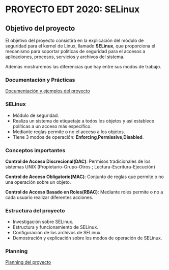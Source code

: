 # PROYECTO EDT 2020: SELinux

## Objetivo del proyecto

El objetivo del proyecto consistirá en la explicación del módulo de seguridad para el kernel de Linux, llamado **SELinux**, que proporciona el mecanismo para soportar políticas de seguridad para el accesos a aplicaciones, procesos, servicios y archivos del sistema. 

Además mostraremos las diferencias que hay entre sus modos de trabajo.

### Documentación y Prácticas

[Documentación y ejemplos del proyecto](./documentation/README.md)

### SELinux

+ Módulo de seguridad.
+ Realiza un sistema de etiquetaje a todos los objetos y así establece políticas a un acceso más específico.
+ Mediante reglas permite o no el acceso a los objetos.
+ Tiene 3 modos de operación: **Enforcing**,**Permissive**,**Disabled**.

### Conceptos importantes

**Control de Acceso Discrecional(DAC)**: Permisos tradicionales de los sistemas UNIX (Propietario-Grupo-Otros ; Lectura-Escritura-Ejecución)

**Control de Acceso Obligatorio(MAC)**: Conjunto de reglas que permite o no una operación sobre un objeto.

**Control de Acceso Basado en Roles(RBAC)**: Mediante roles permite o no a cada usuario realizar diferentes acciones.

### Estructura del proyecto

+ Investigación sobre SELinux.
+ Estructura y funcionamiento de SELinux.
+ Configuración de los archivos de SELinux.
+ Demostración y explicación sobre los modos de operación de SELinux.

### Planning

[Planning del proyecto](./planificacion/planning.md)








